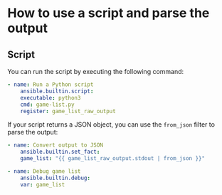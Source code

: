 # How to use a script and parse the output

## Script

You can run the script by executing the following command:

```yaml
- name: Run a Python script
    ansible.builtin.script:
    executable: python3
    cmd: game-list.py
    register: game_list_raw_output
```

If your script returns a JSON object, you can use the `from_json` filter to
parse the output:

```yaml
- name: Convert output to JSON
    ansible.builtin.set_fact:
    game_list: "{{ game_list_raw_output.stdout | from_json }}"

- name: Debug game list
    ansible.builtin.debug:
    var: game_list
```
